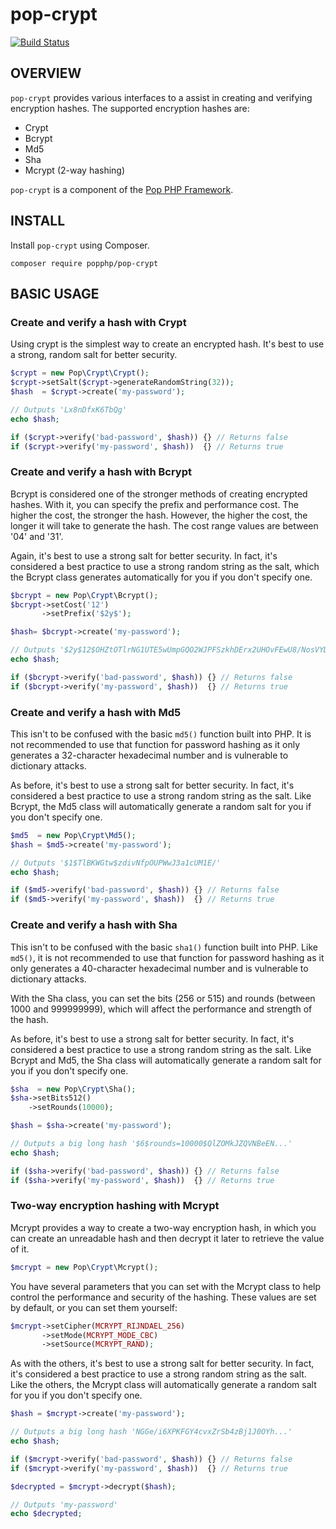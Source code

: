 pop-crypt
=========

[![Build Status](https://travis-ci.org/popphp/pop-crypt.svg?branch=master)](https://travis-ci.org/popphp/pop-crypt)

OVERVIEW
--------
`pop-crypt` provides various interfaces to a assist in creating and verifying encryption hashes.
The supported encryption hashes are:

* Crypt
* Bcrypt
* Md5
* Sha
* Mcrypt (2-way hashing)

`pop-crypt` is a component of the [Pop PHP Framework](http://www.popphp.org/).

INSTALL
-------

Install `pop-crypt` using Composer.

    composer require popphp/pop-crypt


BASIC USAGE
-----------

### Create and verify a hash with Crypt

Using crypt is the simplest way to create an encrypted hash. It's best to use
a strong, random salt for better security. 

```php
$crypt = new Pop\Crypt\Crypt();
$crypt->setSalt($crypt->generateRandomString(32));
$hash  = $crypt->create('my-password');

// Outputs 'Lx8nDfxK6TbQg'
echo $hash;

if ($crypt->verify('bad-password', $hash)) {} // Returns false
if ($crypt->verify('my-password', $hash))  {} // Returns true
```

### Create and verify a hash with Bcrypt

Bcrypt is considered one of the stronger methods of creating encrypted hashes. With it,
you can specify the prefix and performance cost. The higher the cost, the stronger the hash.
However, the higher the cost, the longer it will take to generate the hash. The cost range
values are between '04' and '31'.

Again, it's best to use a strong salt for better security. In fact, it's considered a best
practice to use a strong random string as the salt, which the Bcrypt class generates
automatically for you if you don't specify one.

```php
$bcrypt = new Pop\Crypt\Bcrypt();
$bcrypt->setCost('12')
       ->setPrefix('$2y$');

$hash= $bcrypt->create('my-password');

// Outputs '$2y$12$OHZtOTlrNG1UTE5wUmpGQO2WJPFSzkhDErx2UHOvFEwU8/NosVYDe'
echo $hash;

if ($bcrypt->verify('bad-password', $hash)) {} // Returns false
if ($bcrypt->verify('my-password', $hash))  {} // Returns true
```

### Create and verify a hash with Md5

This isn't to be confused with the basic `md5()` function built into PHP. It is not recommended
to use that function for password hashing as it only generates a 32-character hexadecimal number
and is vulnerable to dictionary attacks.

As before, it's best to use a strong salt for better security. In fact, it's considered a best
practice to use a strong random string as the salt. Like Bcrypt, the Md5 class will automatically
generate a random salt for you if you don't specify one.

```php
$md5  = new Pop\Crypt\Md5();
$hash = $md5->create('my-password');

// Outputs '$1$TlBKWGtw$zdivNfpOUPWwJ3a1cUM1E/'
echo $hash;

if ($md5->verify('bad-password', $hash)) {} // Returns false
if ($md5->verify('my-password', $hash))  {} // Returns true
```

### Create and verify a hash with Sha

This isn't to be confused with the basic `sha1()` function built into PHP. Like `md5()`, it is
not recommended to use that function for password hashing as it only generates a 40-character
hexadecimal number and is vulnerable to dictionary attacks.

With the Sha class, you can set the bits (256 or 515) and rounds (between 1000 and 999999999),
which will affect the performance and strength of the hash.

As before, it's best to use a strong salt for better security. In fact, it's considered a best
practice to use a strong random string as the salt. Like Bcrypt and Md5, the Sha class will
automatically generate a random salt for you if you don't specify one.

```php
$sha  = new Pop\Crypt\Sha();
$sha->setBits512()
    ->setRounds(10000);

$hash = $sha->create('my-password');

// Outputs a big long hash '$6$rounds=10000$QlZOMkJZQVNBeEN...'
echo $hash;

if ($sha->verify('bad-password', $hash)) {} // Returns false
if ($sha->verify('my-password', $hash))  {} // Returns true
```

### Two-way encryption hashing with Mcrypt

Mcrypt provides a way to create a two-way encryption hash, in which you can create an unreadable
hash and then decrypt it later to retrieve the value of it.

```php
$mcrypt = new Pop\Crypt\Mcrypt();
```

You have several parameters that you can set with the Mcrypt class to help control the performance
and security of the hashing. These values are set by default, or you can set them yourself:
 
```php
$mcrypt->setCipher(MCRYPT_RIJNDAEL_256)
       ->setMode(MCRYPT_MODE_CBC)
       ->setSource(MCRYPT_RAND);
```

As with the others, it's best to use a strong salt for better security. In fact, it's considered
a best practice to use a strong random string as the salt. Like the others, the Mcrypt class will
automatically generate a random salt for you if you don't specify one.

```php
$hash = $mcrypt->create('my-password');

// Outputs a big long hash 'NGGe/i6XPKFGY4cvxZrSb4zBj1J0OYh...'
echo $hash;

if ($mcrypt->verify('bad-password', $hash)) {} // Returns false
if ($mcrypt->verify('my-password', $hash))  {} // Returns true

$decrypted = $mcrypt->decrypt($hash);

// Outputs 'my-password'
echo $decrypted;
```